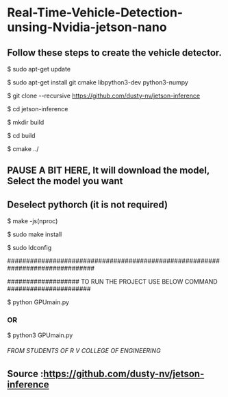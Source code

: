 # Real-Time-Vehicle-Detection-unsing-Nvidia-jetson-nano

## Follow these steps to create the vehicle detector.


$ sudo apt-get update

$ sudo apt-get install git cmake libpython3-dev python3-numpy

$ git clone --recursive https://github.com/dusty-nv/jetson-inference

$ cd jetson-inference

$ mkdir build

$ cd build

$ cmake ../

## PAUSE A BIT HERE, It will download the model, Select the model you want

## Deselect pythorch (it is not required)

$ make -js(nproc)

$ sudo make install

$ sudo ldconfig

###############################################################################

################### TO RUN THE PROJECT USE BELOW COMMAND ######################

$ python GPUmain.py

### OR

$ python3 GPUmain.py


###### FROM STUDENTS OF R V COLLEGE OF ENGINEERING


## Source :https://github.com/dusty-nv/jetson-inference

